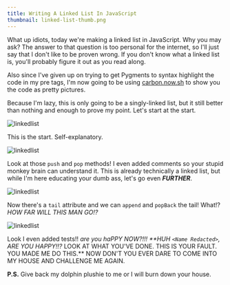 ```yaml
---
title: Writing A Linked List In JavaScript
thumbnail: linked-list-thumb.png
---
```


What up idiots, today we're making a linked list in JavaScript. Why you may
ask? The answer to that question is too personal for the internet, so I'll
just say that I don't like to be proven wrong. If you don't know what a linked
list is, you'll probably figure it out as you read along.

Also since I've given up on trying to get Pygments to syntax highlight the
code in my pre tags, I'm now going to be using [carbon.now.sh][] to show you
the code as pretty pictures.

[carbon.now.sh]: https://carbon.now.sh

Because I'm lazy, this is only going to be a singly-linked list, but it still
better than nothing and enough to prove my point. Let's start at the start.

![linkedlist](https://cdn.halcyonnouveau.xyz/blog/img/linked-list1.png)

This is the start. Self-explanatory.

![linkedlist](https://cdn.halcyonnouveau.xyz/blog/img/linked-list2.png)

Look at those `push` and `pop` methods! I even added comments so your stupid
monkey brain can understand it. This is already technically a linked list, but
while I'm here educating your dumb ass, let's go even **_FURTHER_**.

![linkedlist](https://cdn.halcyonnouveau.xyz/blog/img/linked-list3.png)

Now there's a `tail` attribute and we can `append` and `popBack` the tail!
What!? _HOW FAR WILL THIS MAN GO!?_

![linkedlist](https://cdn.halcyonnouveau.xyz/blog/img/linked-list4.png)

Look I even added tests!! _are you haPPY NOW?!!! \*\*HUH `<Name Redacted>`, ARE YOU
HAPPY!!?_ LOOK AT WHAT YOU'VE DONE. THIS IS YOUR FAULT. YOU MADE ME DO THIS.\*\*
NOW DON'T YOU EVER DARE TO COME INTO MY HOUSE AND CHALLENGE ME AGAIN.

**P.S.** Give back my dolphin plushie to me or I will burn down your house.
